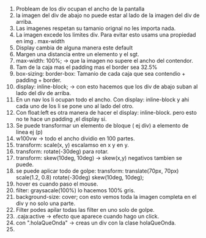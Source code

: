 1. Probleam de los div ocupan el ancho de la pantalla
1. la imagen del  div de abajo no puede estar al lado de la imagen del div de arriba. 
1. Las imagenes respetan su tamanio orignal no les importa nada. 
1. La imagen excede los limites div.  Para evitar esto usams una propiedad en img . max-width
1. Display cambia de alguna manera este default 
1. Margen una distancia entre un elemento y el sgt. 
1. max-width: 100%; -> que la imagen no supere el ancho del contendor. 
1. Tam de la caja mas el padding mas el border sea 32.5% 
1. box-sizing: border-box: Tamanio de cada caja que sea contendio + padding + border. 
1. display: inline-block; -> con esto hacemos que los div de abajo suban al lado del div de arriba. 
1. En un nav los li ocupan todo el ancho. Con display: inline-block  y ahi cada uno de los li se pone 
   uno al lado del otro. 
1. Con float:left  es otra manera de hacer el display: inline-block. pero esto no te hace un padding ,el display si. 
1. Se puede transformar un elemento de bloque ( ej div) a  elemento de linea ej (p)  
1. w100vw -> todo el ancho dividio en 100 partes. 
1. transform: scale(x, y) escalamso en x y en y. 
1. transform: rotate(-30deg) para rotar. 
1. transform: skew(10deg, 10deg) -> skew(x,y) negativos tambien se puede. 
1. se puede aplicar todo de golpe:
    transform: translate(70px, 70px) scale(1.2, 0.8) rotate(-30deg) skew(10deg, 10deg);
1.  hover es cuando paso el mouse. 
1. filter: graysacale(100%) lo hacemos 100% gris.
1. background-size: cover; con esto vemos toda la imagen completa en el div y no solo una parte. 
1. Filter podes apilar todas las filter en uno solo de golpe. 
1. .caja:active -> efecto que aparece cuando hago un click. 
1. con ".holaQueOnda" -> creas un div con la clase holaQueOnda. 
1.  


